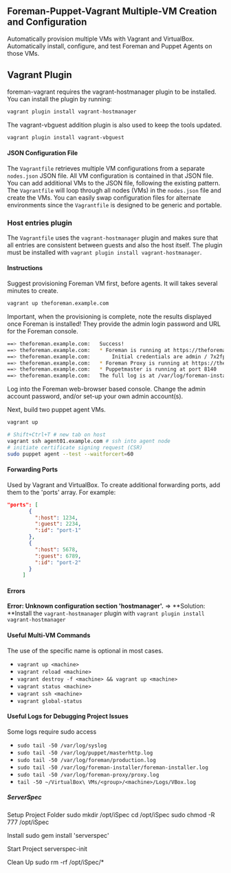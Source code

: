 ## Foreman-Puppet-Vagrant Multiple-VM Creation and Configuration
Automatically provision multiple VMs with Vagrant and VirtualBox. Automatically install, configure, and test
Foreman and Puppet Agents on those VMs.

## Vagrant Plugin
foreman-vagrant requires the vagrant-hostmanager plugin to be installed. You can install the plugin by running:

```sh
vagrant plugin install vagrant-hostmanager
```

The vagrant-vbguest addition plugin is also used to keep the tools updated.

```sh
vagrant plugin install vagrant-vbguest
```

#### JSON Configuration File
The `Vagrantfile` retrieves multiple VM configurations from a separate `nodes.json` JSON file. All VM configuration is
contained in that JSON file. You can add additional VMs to the JSON file, following the existing pattern. The
`Vagrantfile` will loop through all nodes (VMs) in the `nodes.json` file and create the VMs. You can easily swap
configuration files for alternate environments since the `Vagrantfile` is designed to be generic and portable.

### Host entries plugin
The `Vagrantfile` uses the `vagrant-hostmanager` plugin and makes sure that all entries are consistent between guests
and also the host itself. The plugin must be installed with `vagrant plugin install vagrant-hostmanager`.

#### Instructions
Suggest provisioning Foreman VM first, before agents. It will takes several minutes to create.
```sh
vagrant up theforeman.example.com
```
Important, when the provisioning is complete, note the results displayed once Foreman is installed!
They provide the admin login password and URL for the Foreman console.
```sh
==> theforeman.example.com:   Success!
==> theforeman.example.com:   * Foreman is running at https://theforeman.example.com
==> theforeman.example.com:       Initial credentials are admin / 7x2fpZBWgVEHvzTw
==> theforeman.example.com:   * Foreman Proxy is running at https://theforeman.example.com:8443
==> theforeman.example.com:   * Puppetmaster is running at port 8140
==> theforeman.example.com:   The full log is at /var/log/foreman-installer/foreman-installer.log
```
Log into the Foreman web-browser based console. Change the admin account password, and/or set-up your own admin account(s).

Next, build two puppet agent VMs.
```sh
vagrant up
```

```sh
# Shift+Ctrl+T # new tab on host
vagrant ssh agent01.example.com # ssh into agent node
# initiate certificate signing request (CSR)
sudo puppet agent --test --waitforcert=60
```

#### Forwarding Ports
Used by Vagrant and VirtualBox. To create additional forwarding ports, add them to the 'ports' array. For example:

 ```JSON
 "ports": [
        {
          ":host": 1234,
          ":guest": 2234,
          ":id": "port-1"
        },
        {
          ":host": 5678,
          ":guest": 6789,
          ":id": "port-2"
        }
      ]
```

#### Errors
**Error: Unknown configuration section 'hostmanager'.**
=> **Solution: **Install the `vagrant-hostmanager` plugin with `vagrant plugin install vagrant-hostmanager`

#### Useful Multi-VM Commands
The use of the specific <machine> name is optional in most cases.
* `vagrant up <machine>`
* `vagrant reload <machine>`
* `vagrant destroy -f <machine> && vagrant up <machine>`
* `vagrant status <machine>`
* `vagrant ssh <machine>`
* `vagrant global-status`

#### Useful Logs for Debugging Project Issues
Some logs require sudo access
* `sudo tail -50 /var/log/syslog`
* `sudo tail -50 /var/log/puppet/masterhttp.log`
* `sudo tail -50 /var/log/foreman/production.log`
* `sudo tail -50 /var/log/foreman-installer/foreman-installer.log`
* `sudo tail -50 /var/log/foreman-proxy/proxy.log`
* `tail -50 ~/VirtualBox\ VMs/<group>/<machine>/Logs/VBox.log`

##### ServerSpec
 
Setup Project Folder
 sudo mkdir /opt/iSpec
 cd /opt/iSpec
 sudo chmod -R 777 /opt/iSpec

Install
 sudo gem install 'serverspec' 

Start Project
 serverspec-init
 
Clean Up
 sudo rm -rf /opt/iSpec/*
 